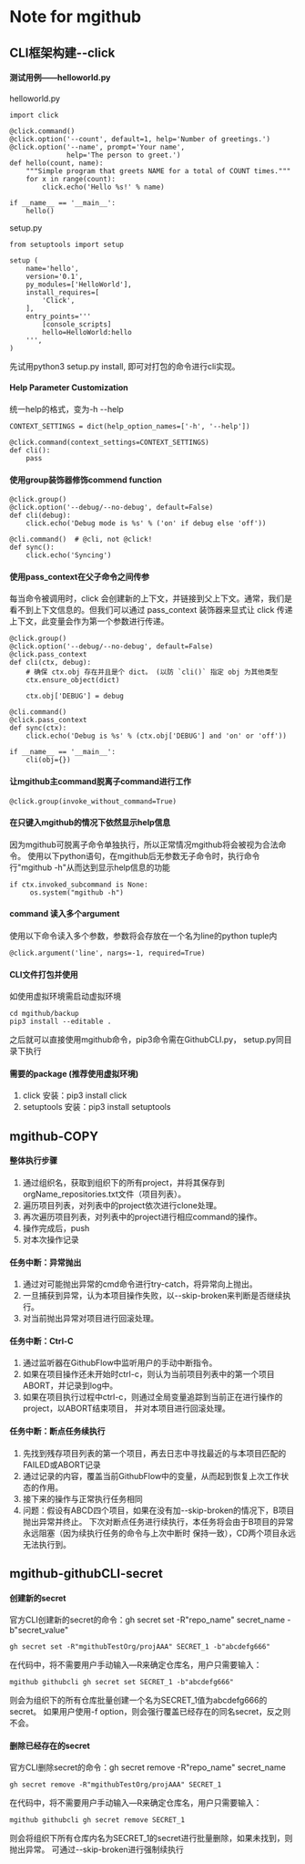 # Note for mgithub

## CLI框架构建--click

#### 测试用例——helloworld.py

helloworld.py
```buildoutcfg
import click

@click.command()
@click.option('--count', default=1, help='Number of greetings.')
@click.option('--name', prompt='Your name',
              help='The person to greet.')
def hello(count, name):
    """Simple program that greets NAME for a total of COUNT times."""
    for x in range(count):
        click.echo('Hello %s!' % name)

if __name__ == '__main__':
    hello()
```

setup.py
```buildoutcfg
from setuptools import setup

setup (
    name='hello',
    version='0.1',
    py_modules=['HelloWorld'],
    install_requires=[
        'Click',
    ],
    entry_points='''
        [console_scripts]
        hello=HelloWorld:hello
    ''',
)
```
先试用python3 setup.py install, 即可对打包的命令进行cli实现。

#### Help Parameter Customization
统一help的格式，变为-h --help
```
CONTEXT_SETTINGS = dict(help_option_names=['-h', '--help'])

@click.command(context_settings=CONTEXT_SETTINGS)
def cli():
    pass
```

#### 使用group装饰器修饰commend function
```buildoutcfg
@click.group()
@click.option('--debug/--no-debug', default=False)
def cli(debug):
    click.echo('Debug mode is %s' % ('on' if debug else 'off'))

@cli.command()  # @cli, not @click!
def sync():
    click.echo('Syncing')
```

#### 使用pass_context在父子命令之间传参
每当命令被调用时，click 会创建新的上下文，并链接到父上下文。通常，我们是看不到上下文信息的。但我们可以通过 pass_context 装饰器来显式让 click 传递上下文，此变量会作为第一个参数进行传递。
```buildoutcfg
@click.group()
@click.option('--debug/--no-debug', default=False)
@click.pass_context
def cli(ctx, debug):
    # 确保 ctx.obj 存在并且是个 dict。 (以防 `cli()` 指定 obj 为其他类型
    ctx.ensure_object(dict)

    ctx.obj['DEBUG'] = debug

@cli.command()
@click.pass_context
def sync(ctx):
    click.echo('Debug is %s' % (ctx.obj['DEBUG'] and 'on' or 'off'))

if __name__ == '__main__':
    cli(obj={})
```

#### 让mgithub主command脱离子command进行工作
```buildoutcfg
@click.group(invoke_without_command=True)
```

#### 在只键入mgithub的情况下依然显示help信息
因为mgithub可脱离子命令单独执行，所以正常情况mgithub将会被视为合法命令。
使用以下python语句，在mgithub后无参数无子命令时，执行命令行"mgithub -h"从而达到显示help信息的功能
```buildoutcfg
if ctx.invoked_subcommand is None:
     os.system("mgithub -h")
```

#### command 读入多个argument
使用以下命令读入多个参数，参数将会存放在一个名为line的python tuple内
```buildoutcfg
@click.argument('line', nargs=-1, required=True)
```

#### CLI文件打包并使用
如使用虚拟环境需启动虚拟环境
```buildoutcfg
cd mgithub/backup
pip3 install --editable .
```
之后就可以直接使用mgithub命令，pip3命令需在GithubCLI.py， setup.py同目录下执行

#### 需要的package (推荐使用虚拟环境)
1. click 安装：pip3 install click
2. setuptools 安装：pip3 install setuptools

## mgithub-COPY

#### 整体执行步骤
1. 通过组织名，获取到组织下的所有project，并将其保存到orgName_repositories.txt文件（项目列表）。
2. 遍历项目列表，对列表中的project依次进行clone处理。
3. 再次遍历项目列表，对列表中的project进行相应command的操作。
4. 操作完成后，push
5. 对本次操作记录

#### 任务中断：异常抛出
1. 通过对可能抛出异常的cmd命令进行try-catch，将异常向上抛出。
2. 一旦捕获到异常，认为本项目操作失败，以--skip-broken来判断是否继续执行。
3. 对当前抛出异常对项目进行回滚处理。

#### 任务中断：Ctrl-C
1. 通过监听器在GithubFlow中监听用户的手动中断指令。
2. 如果在项目操作还未开始时ctrl-c，则认为当前项目列表中的第一个项目ABORT，并记录到log中。
3. 如果在项目执行过程中ctrl-c，则通过全局变量追踪到当前正在进行操作的project，以ABORT结束项目，
并对本项目进行回滚处理。

#### 任务中断：断点任务续执行
1. 先找到残存项目列表的第一个项目，再去日志中寻找最近的与本项目匹配的FAILED或ABORT记录
2. 通过记录的内容，覆盖当前GithubFlow中的变量，从而起到恢复上次工作状态的作用。
3. 接下来的操作与正常执行任务相同
4. 问题：假设有ABCD四个项目，如果在没有加--skip-broken的情况下，B项目抛出异常并终止。
下次对断点任务进行续执行，本任务将会由于B项目的异常永远阻塞（因为续执行任务的命令与上次中断时
保持一致），CD两个项目永远无法执行到。

## mgithub-githubCLI-secret

#### 创建新的secret
官方CLI创建新的secret的命令：gh secret set -R"repo_name" secret_name -b"secret_value"
```buildoutcfg
gh secret set -R"mgithubTestOrg/projAAA" SECRET_1 -b"abcdefg666"
```
在代码中，将不需要用户手动输入—R来确定仓库名，用户只需要输入：
```buildoutcfg
mgithub githubcli gh secret set SECRET_1 -b"abcdefg666"
```
则会为组织下的所有仓库批量创建一个名为SECRET_1值为abcdefg666的secret。
如果用户使用-f option，则会强行覆盖已经存在的同名secret，反之则不会。

#### 删除已经存在的secret
官方CLI删除secret的命令：gh secret remove -R"repo_name" secret_name
```buildoutcfg
gh secret remove -R"mgithubTestOrg/projAAA" SECRET_1
```
在代码中，将不需要用户手动输入—R来确定仓库名，用户只需要输入：
```buildoutcfg
mgithub githubcli gh secret remove SECRET_1
```
则会将组织下所有仓库内名为SECRET_1的secret进行批量删除，如果未找到，则抛出异常。
可通过--skip-broken进行强制续执行
